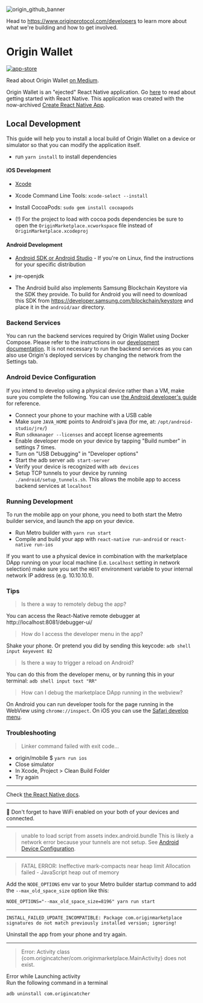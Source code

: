 ![origin_github_banner](https://user-images.githubusercontent.com/673455/37314301-f8db9a90-2618-11e8-8fee-b44f38febf38.png)

Head to https://www.originprotocol.com/developers to learn more about what we're building and how to get involved.

# Origin Wallet

[![app-store](https://user-images.githubusercontent.com/273937/52288003-25b7b700-2920-11e9-9c9a-0a76d04e0c99.png)](https://itunes.apple.com/app/origin-wallet/id1446091928)

Read about Origin Wallet [on Medium](https://medium.com/originprotocol/introducing-origin-wallet-decentralized-commerce-goes-mobile-ecb0f41aa543).

Origin Wallet is an "ejected" React Native application. Go [here](https://facebook.github.io/react-native/docs/getting-started.html#installing-dependencies) to read about getting started with React Native. This application was created with the now-archived [Create React Native App](https://github.com/react-community/create-react-native-app).

## Local Development

This guide will help you to install a local build of Origin Wallet on a device or simulator so that you can modify the application itself.

- run `yarn install` to install dependencies

#### iOS Development

- [Xcode](https://developer.apple.com/xcode/)

- Xcode Command Line Tools: `xcode-select --install`

- Install CocoaPods: `sudo gem install cocoapods`

- (!) For the project to load with cocoa pods dependencies be sure to open the `OriginMarketplace.xcworkspace` file instead of `OriginMarketplace.xcodeproj`

#### Android Development

- [Android SDK or Android Studio](https://developer.android.com/studio/) - If you're on Linux, find the instructions for your specific distribution

- jre-openjdk

- The Android build also implements Samsung Blockchain Keystore via the SDK they provide. To build for Android you will need to download this SDK from https://developer.samsung.com/blockchain/keystore and place it in the `android/aar` directory.

### Backend Services

You can run the backend services required by Origin Wallet using Docker Compose. Please refer to the instructions in our [development documentation](https://github.com/OriginProtocol/origin/blob/master/DEVELOPMENT.md). It is not necessary to run the backend services as you can also use Origin's deployed services by changing the network from the Settings tab.

### Android Device Configuration

If you intend to develop using a physical device rather than a VM, make sure you complete the following.  You can use [the Android developer's guide](https://developer.android.com/studio/run/device) for reference.

- Connect your phone to your machine with a USB cable
- Make sure `JAVA_HOME` points to Android's java (for me, at: `/opt/android-studio/jre/`)
- Run `sdkmanager --licenses` and accept license agreements
- Enable developer mode on your device by tapping "Build number" in settings 7 times.
- Turn on "USB Debugging" in "Developer options"
- Start the adb server `adb start-server`
- Verify your device is recognized with `adb devices`
- Setup TCP tunnels to your device by running `./android/setup_tunnels.sh`. This allows the mobile app to access backend services at `localhost`

### Running Development

To run the mobile app on your phone, you need to both start the Metro builder service, and launch the app on your device.

- Run Metro builder with `yarn run start`
- Compile and build your app with `react-native run-android` or `react-native run-ios`

If you want to use a physical device in combination with the marketplace DApp running on your local machine (i.e. `Localhost` setting in network selection) make sure you set the `HOST` environment variable to your internal network IP address (e.g. 10.10.10.1).

### Tips

> Is there a way to remotely debug the app?

You can access the React-Native remote debugger at http://localhost:8081/debugger-ui/

> How do I access the developer menu in the app?

Shake your phone. Or pretend you did by sending this keycode: `adb shell input keyevent 82`

> Is there a way to trigger a reload on Android?

You can do this from the developer menu, or by running this in your terminal: `adb shell input text "RR"`

> How can I debug the marketplace DApp running in the webview?

On Android you can run developer tools for the page running in the WebView using `chrome://inspect`. On iOS you can use the [Safari develop menu](https://github.com/react-native-community/react-native-webview/issues/69).

### Troubleshooting

> Linker command failed with exit code…

- origin/mobile $ `yarn run ios`
- Close simulator
- In Xcode, Project > Clean Build Folder
- Try again

-----------

Check [the React Native docs](https://facebook.github.io/react-native/docs/troubleshooting).

-----------

📲 Don't forget to have WiFi enabled on your both of your devices and connected.

-----------

> unable to load script from assets index.android.bundle
This is likely a network error because your tunnels are not setup.  See [Android Device Configuration](#android-device-configuration).

-----------

> FATAL ERROR: Ineffective mark-compacts near heap limit Allocation failed - JavaScript heap out of memory

Add the `NODE_OPTIONS` env var to your Metro builder startup command to add the `--max_old_space_size` option like this:

    NODE_OPTIONS="--max_old_space_size=8196" yarn run start

-----------

    INSTALL_FAILED_UPDATE_INCOMPATIBLE: Package com.originmarketplace signatures do not match previously installed version; ignoring!

Uninstall the app from your phone and try again.

-----------	

> Error: Activity class {com.origincatcher/com.originmarketplace.MainActivity} does not exist.

  Error while Launching activity	
Run the following command in a terminal	

```	
adb uninstall com.origincatcher
```
